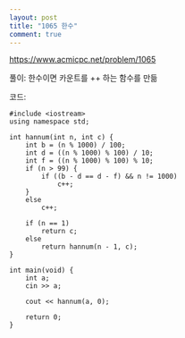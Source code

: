 ```yaml
---
layout: post
title: "1065 한수"
comment: true
---
```

https://www.acmicpc.net/problem/1065

풀이:
한수이면 카운트를 ++ 하는 함수를 만듦

코드:

```
#include <iostream>
using namespace std;

int hannum(int n, int c) {
	int b = (n % 1000) / 100;
	int d = ((n % 1000) % 100) / 10;
	int f = ((n % 1000) % 100) % 10;
	if (n > 99) {
		if ((b - d == d - f) && n != 1000)
			c++;
	}
	else
		c++;
	
	if (n == 1)
		return c;
	else
		return hannum(n - 1, c);
}

int main(void) {
	int a;
	cin >> a;

	cout << hannum(a, 0);

	return 0;
}
```


